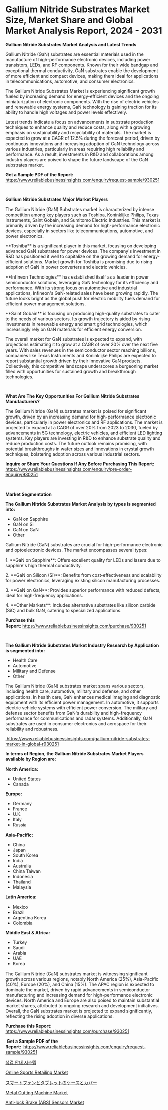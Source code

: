 <p><h1>Gallium Nitride Substrates Market Size, Market Share and Global Market Analysis Report, 2024 - 2031</h1></p><p><strong>Gallium Nitride Substrates Market Analysis and Latest Trends</strong></p>
<p><p>Gallium Nitride (GaN) substrates are essential materials used in the manufacture of high-performance electronic devices, including power transistors, LEDs, and RF components. Known for their wide bandgap and exceptional thermal conductivity, GaN substrates enable the development of more efficient and compact devices, making them ideal for applications in telecommunications, automotive, and consumer electronics.</p><p>The Gallium Nitride Substrates Market is experiencing significant growth fueled by increasing demand for energy-efficient devices and the ongoing miniaturization of electronic components. With the rise of electric vehicles and renewable energy systems, GaN technology is gaining traction for its ability to handle high voltages and power levels effectively.</p><p>Latest trends indicate a focus on advancements in substrate production techniques to enhance quality and reduce costs, along with a growing emphasis on sustainability and recyclability of materials. The market is expected to grow at a CAGR of 12.5% during the forecast period, driven by continuous innovations and increasing adoption of GaN technology across various industries, particularly in areas requiring high reliability and performance. As a result, investments in R&D and collaborations among industry players are poised to shape the future landscape of the GaN substrates market.</p></p>
<p><strong>Get a Sample PDF of the Report:&nbsp;</strong> <a href="https://www.reliablebusinessinsights.com/enquiry/request-sample/930251">https://www.reliablebusinessinsights.com/enquiry/request-sample/930251</a></p>
<p>&nbsp;</p>
<p><strong>Gallium Nitride Substrates Major Market Players</strong></p>
<p><p>The Gallium Nitride (GaN) Substrates market is characterized by intense competition among key players such as Toshiba, Koninklijke Philips, Texas Instruments, Saint Gobain, and Sumitomo Electric Industries. This market is primarily driven by the increasing demand for high-performance electronic devices, especially in sectors like telecommunications, automotive, and power electronics.</p><p>**Toshiba** is a significant player in this market, focusing on developing advanced GaN substrates for power devices. The company's investment in R&D has positioned it well to capitalize on the growing demand for energy-efficient solutions. Market growth for Toshiba is promising due to rising adoption of GaN in power converters and electric vehicles.</p><p>**Infineon Technologies** has established itself as a leader in power semiconductor solutions, leveraging GaN technology for its efficiency and performance. With its strong focus on automotive and industrial applications, Infineon's GaN-related sales have been growing rapidly. The future looks bright as the global push for electric mobility fuels demand for efficient power management solutions.</p><p>**Saint Gobain** is focusing on producing high-quality substrates to cater to the needs of various sectors. Its growth trajectory is aided by rising investments in renewable energy and smart grid technologies, which increasingly rely on GaN materials for efficient energy conversion.</p><p>The overall market for GaN substrates is expected to expand, with projections estimating it to grow at a CAGR of over 20% over the next five years. With sales revenues in the semiconductor sector reaching billions, companies like Texas Instruments and Koninklijke Philips are expected to report substantial growth driven by their innovative GaN products. Collectively, this competitive landscape underscores a burgeoning market filled with opportunities for sustained growth and breakthrough technologies.</p></p>
<p>&nbsp;</p>
<p><strong>What Are The Key Opportunities For Gallium Nitride Substrates Manufacturers?</strong></p>
<p><p>The Gallium Nitride (GaN) substrates market is poised for significant growth, driven by an increasing demand for high-performance electronic devices, particularly in power electronics and RF applications. The market is projected to expand at a CAGR of over 20% from 2023 to 2030, fueled by advancements in 5G technology, electric vehicles, and efficient LED lighting systems. Key players are investing in R&D to enhance substrate quality and reduce production costs. The future outlook remains promising, with potential breakthroughs in wafer sizes and innovations in crystal growth techniques, bolstering adoption across various industrial sectors.</p></p>
<p><strong>Inquire or Share Your Questions If Any Before Purchasing This Report:</strong> <a href="https://www.reliablebusinessinsights.com/enquiry/pre-order-enquiry/930251">https://www.reliablebusinessinsights.com/enquiry/pre-order-enquiry/930251</a></p>
<p>&nbsp;</p>
<p><strong>Market Segmentation</strong></p>
<p><strong>The Gallium Nitride Substrates Market Analysis by types is segmented into:</strong></p>
<p><ul><li>GaN on Sapphire</li><li>GaN on Si</li><li>GaN on GaN</li><li>Other</li></ul></p>
<p><p>Gallium Nitride (GaN) substrates are crucial for high-performance electronic and optoelectronic devices. The market encompasses several types: </p><p>1. **GaN on Sapphire**: Offers excellent quality for LEDs and lasers due to sapphire's high thermal conductivity.</p><p>2. **GaN on Silicon (Si)**: Benefits from cost-effectiveness and scalability for power electronics, leveraging existing silicon manufacturing processes.</p><p>3. **GaN on GaN**: Provides superior performance with reduced defects, ideal for high-frequency applications.</p><p>4. **Other Markets**: Includes alternative substrates like silicon carbide (SiC) and bulk GaN, catering to specialized applications.</p></p>
<p><strong>Purchase this Report:&nbsp;</strong><a href="https://www.reliablebusinessinsights.com/purchase/930251">https://www.reliablebusinessinsights.com/purchase/930251</a></p>
<p>&nbsp;</p>
<p><strong>The Gallium Nitride Substrates Market Industry Research by Application is segmented into:</strong></p>
<p><ul><li>Health Care</li><li>Automotive</li><li>Military and Defense</li><li>Other</li></ul></p>
<p><p>The Gallium Nitride (GaN) substrates market spans various sectors, including health care, automotive, military and defense, and other applications. In health care, GaN enhances medical imaging and diagnostic equipment with its efficient power management. In automotive, it supports electric vehicle systems with efficient power conversion. The military and defense sector benefits from GaN's durability and high-frequency performance for communications and radar systems. Additionally, GaN substrates are used in consumer electronics and aerospace for their reliability and robustness.</p></p>
<p><a href="https://www.reliablebusinessinsights.com/gallium-nitride-substrates-market-in-global-r930251">&nbsp;https://www.reliablebusinessinsights.com/gallium-nitride-substrates-market-in-global-r930251</a></p>
<p><strong>In terms of Region, the Gallium Nitride Substrates Market Players available by Region are:</strong></p>
<p>
    <p> <strong> North America: </strong>
        <ul>
            <li>United States</li>
            <li>Canada</li>
        </ul>
        </p> 
    <p> <strong> Europe: </strong>
        <ul>
            <li>Germany</li>
            <li>France</li>
            <li>U.K.</li>
            <li>Italy</li>
            <li>Russia</li>
        </ul>
        </p> 
    <p> <strong> Asia-Pacific: </strong>
        <ul>
            <li>China</li>
            <li>Japan</li>
            <li>South Korea</li>
            <li>India</li>
            <li>Australia</li>
            <li>China Taiwan</li>
            <li>Indonesia</li>
            <li>Thailand</li>
            <li>Malaysia</li>
        </ul>
        </p> 
    <p> <strong> Latin America: </strong>
        <ul>
            <li>Mexico</li>
            <li>Brazil</li>
            <li>Argentina Korea</li>
            <li>Colombia</li>
        </ul>
        </p> 
    <p> <strong> Middle East & Africa: </strong>
        <ul>
            <li>Turkey</li>
            <li>Saudi</li>
            <li>Arabia</li>
            <li>UAE</li>
            <li>Korea</li>
        </ul>
    </p>
    </p>
<p><p>The Gallium Nitride (GaN) substrates market is witnessing significant growth across various regions, notably North America (25%), Asia-Pacific (40%), Europe (20%), and China (15%). The APAC region is expected to dominate the market, driven by rapid advancements in semiconductor manufacturing and increasing demand for high-performance electronic devices. North America and Europe are also poised to maintain substantial market shares, attributed to ongoing research and development initiatives. Overall, the GaN substrates market is projected to expand significantly, reflecting the rising adoption in diverse applications.</p></p>
<p><strong>Purchase this Report: </strong><a href="https://www.reliablebusinessinsights.com/purchase/930251">https://www.reliablebusinessinsights.com/purchase/930251</a></p>
<p>&nbsp;<strong>Get a Sample PDF of the Report:&nbsp;&nbsp;</strong><a href="https://www.reliablebusinessinsights.com/enquiry/request-sample/930251">https://www.reliablebusinessinsights.com/enquiry/request-sample/930251</a></p>
<p><strong></strong></p>
<p><p><a href="https://medium.com/@stephpinkney/%EC%84%B8%EA%B3%84-biopsy-guidance-systems-market-%EC%9D%80-2024%EC%97%90%EC%84%9C-2031%EB%A1%9C-%EC%97%B0%ED%8F%89%EA%B7%A0-%EC%A6%9D%EA%B0%80%EC%9C%A8%EC%9D%84-%EB%B3%B4%EC%9D%BC-%EA%B2%83%EC%9C%BC%EB%A1%9C-%EC%98%88%EC%83%81%EB%90%A9%EB%8B%88%EB%8B%A4-dc93a375a30b">생검 안내 시스템</a></p><p><a href="https://github.com/MaryNelson695/Market-Research-Report-List-1/blob/main/online-sports-retailing-market.md">Online Sports Retailing Market</a></p><p><a href="https://medium.com/@vivakuvalis2005/smartphone-and-tablet-case-and-covers-market-%E3%81%AF-%E3%82%B3%E3%82%B9%E3%83%88%E7%AE%A1%E7%90%86%E3%81%A8%E5%8A%B9%E7%8E%87%E5%90%91%E4%B8%8A%E3%82%92%E5%84%AA%E5%85%88%E3%81%97%E3%81%BE%E3%81%99-%E3%81%95%E3%82%89%E3%81%AB-%E5%A0%B1%E5%91%8A%E6%9B%B8%E3%81%AF%E5%B8%82%E5%A0%B4%E3%81%AE%E9%9C%80%E8%A6%81%E9%9D%A2%E3%81%A8%E4%BE%9B%E7%B5%A6%E9%9D%A2%E3%81%AE%E4%B8%A1%E6%96%B9%E3%82%92%E3%82%AB%E3%83%90%E3%83%BC%E3%81%97%E3%81%A6%E3%81%84%E3%81%BE%E3%81%99-249bd0f0f814">スマートフォンとタブレットのケースとカバー</a></p><p><a href="https://medium.com/@kirstencharrison82024/the-global-metal-cutting-machine-market-is-a-dynamic-and-growing-industry-80ddeb1afb7c">Metal Cutting Machine Market</a></p><p><a href="https://issuu.com/reportprime-2/docs/anti-lock-brake-abs-sensors-market-_3878b7c3c0720d">Anti-lock Brake (ABS) Sensors Market</a></p></p>